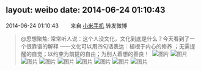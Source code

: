layout: weibo
date: 2014-06-24 01:10:43
---
<meta name="referrer" content="no-referrer" />

2014-06-24 01:10:43  &nbsp;&nbsp;&nbsp;&nbsp;&nbsp;&nbsp; 来自 <a href="http://app.weibo.com/t/feed/22zMnn" rel="nofollow">小米手机</a>
转发微博
>  @思想聚焦: 常常听人说：这个人没文化，文化到底是什么？今天看到了一个很靠谱的解释 ——文化可以用四句话表达：植根于内心的修养 ；无需提醒的自觉；以约束为前提的自由；为别人着想的善良！ ​​​
>  ![图片](https://ww2.sinaimg.cn/large/67dd74e0gw1ehocomdokej203w03wt8n.jpg)
>  ![图片](https://ww2.sinaimg.cn/large/67dd74e0gw1ehoconeh7pj203w03wq2s.jpg)
>  ![图片](https://ww2.sinaimg.cn/large/67dd74e0gw1ehocoo5qqbj203w03wjr9.jpg)
>  ![图片](https://ww2.sinaimg.cn/large/67dd74e0gw1ehocop26d4j203w03wjra.jpg)
>  ![图片](https://ww1.sinaimg.cn/large/67dd74e0gw1ehocopxqc8j203w03w0sn.jpg)
>  ![图片](https://ww2.sinaimg.cn/large/67dd74e0gw1ehocoqs21wj203w03wdfr.jpg)
>  ![图片](https://ww4.sinaimg.cn/large/67dd74e0gw1ehocorvy56j203w03wq2t.jpg)
>  ![图片](https://ww2.sinaimg.cn/large/67dd74e0gw1ehocosysicj203w03wjra.jpg)
>  ![图片](https://ww4.sinaimg.cn/large/67dd74e0gw1ehocots6arj203w03wmx1.jpg)
